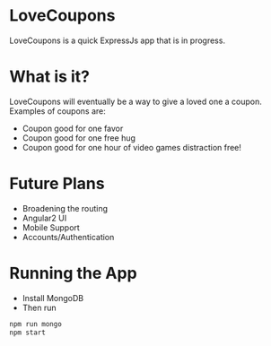 # LoveCoupons
LoveCoupons is a quick ExpressJs app that is in progress.

# What is it?
LoveCoupons will eventually be a way to give a loved one a coupon. Examples of coupons are:
* Coupon good for one favor 
* Coupon good for one free hug
* Coupon good for one hour of video games distraction free!

# Future Plans
* Broadening the routing
* Angular2 UI
* Mobile Support
* Accounts/Authentication

# Running the App
* Install MongoDB
* Then run
```bash 
npm run mongo
npm start
```